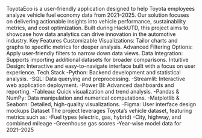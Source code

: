 ToyotaEco is a user-friendly application designed to help Toyota employees analyze vehicle fuel economy data from 2021–2025. Our solution focuses on delivering actionable insights into vehicle performance, sustainability metrics, and cost optimization. Built during HackUTD, 
this project aims to showcase how data analytics can drive innovation in the automotive industry.
Key Features
Customizable Visualizations: Tailor charts and graphs to specific metrics for deeper analysis.
Advanced Filtering Options: Apply user-friendly filters to narrow down data views.
Data Integration: Supports importing additional datasets for broader comparisons.
Intuitive Design: Interactive and easy-to-navigate interface built with a focus on user experience.
Tech Stack
-Python: Backend development and statistical analysis.
-SQL: Data querying and preprocessing.
-Streamlit: Interactive web application deployment.
-Power BI: Advanced dashboards and reporting.
-Tableau: Quick visualization and trend analysis.
-Pandas & NumPy: Data manipulation and numerical computations.
-Matplotlib & Seaborn: Detailed, high-quality visualizations.
-Figma: User interface design mockups
Dataset
The project leverages Toyota’s vehicle dataset, featuring metrics such as:
-Fuel types (electric, gas, hybrid)
-City, highway, and combined mileage
-Greenhouse gas scores
-Year-wise model data for 2021–2025
